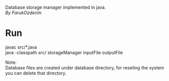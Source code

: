 Database storage manager implemented in java.  
_By FarukOzderim_  

# Run
javac src/*.java  
java -classpath src/ storageManager inputFile outputFile  
  
  
Note:  
Database files are created under database directory, for reseting the system you can delete that directory.
